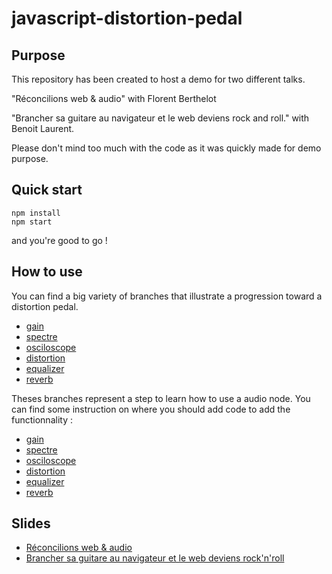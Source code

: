 # javascript-distortion-pedal

## Purpose

This repository has been created to host a demo for two different talks.

"Réconcilions web & audio" with Florent Berthelot

"Brancher sa guitare au navigateur et le web deviens rock and roll." with Benoit Laurent.

Please don't mind too much with the code as it was quickly made for demo purpose.

## Quick start

```
npm install
npm start
```

and you're good to go !

## How to use

You can find a big variety of branches that illustrate a progression toward a distortion pedal.

- [gain](https://github.com/Okazari/javascript-distortion-pedal/tree/gain)
- [spectre](https://github.com/Okazari/javascript-distortion-pedal/tree/spectre)
- [osciloscope](https://github.com/Okazari/javascript-distortion-pedal/tree/osciloscope)
- [distortion](https://github.com/Okazari/javascript-distortion-pedal/tree/distortion)
- [equalizer](https://github.com/Okazari/javascript-distortion-pedal/tree/equalizer)
- [reverb](https://github.com/Okazari/javascript-distortion-pedal/tree/reverb)

Theses branches represent a step to learn how to use a audio node. You can find some instruction on where you should add code to add the functionnality :

- [gain](https://github.com/Okazari/javascript-distortion-pedal/tree/gain)
- [spectre](https://github.com/Okazari/javascript-distortion-pedal/tree/spectre)
- [osciloscope](https://github.com/Okazari/javascript-distortion-pedal/tree/osciloscope)
- [distortion](https://github.com/Okazari/javascript-distortion-pedal/tree/distortion)
- [equalizer](https://github.com/Okazari/javascript-distortion-pedal/tree/equalizer)
- [reverb](https://github.com/Okazari/javascript-distortion-pedal/tree/reverb)

## Slides

- [Réconcilions web & audio](http://slides.com/benjaminplouzennec/reconcilions-web-et-audio)
- [Brancher sa guitare au navigateur et le web deviens rock'n'roll](https://docs.google.com/presentation/d/e/2PACX-1vR7ReigtkKZMaA5hMKxvhYXv9wTQWGiuaoYNpAm83AADJ2DSYNenNy6VbdF1i8B1O2w2jyUEj2vf0ij/pub?start=false&loop=false&delayms=3000)
